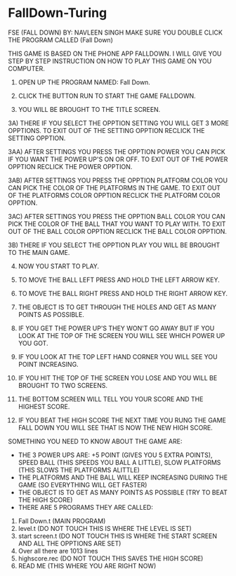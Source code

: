 # FallDown-Turing
FSE (FALL DOWN)
                                                             BY: NAVLEEN SINGH
                                           MAKE SURE YOU DOUBLE CLICK THE PROGRAM CALLED (Fall Down)







THIS GAME IS BASED ON THE PHONE APP FALLDOWN. I WILL GIVE YOU STEP BY STEP INSTRUCTION ON HOW TO PLAY THIS GAME ON YOU COMPUTER.

1) OPEN UP THE PROGRAM NAMED: Fall Down.

2) CLICK THE BUTTON RUN TO START THE GAME FALLDOWN.

3) YOU WILL BE BROUGHT TO THE TITLE SCREEN.

3A) THERE IF YOU SELECT THE OPPTION SETTING YOU WILL GET 3 MORE OPPTIONS. TO EXIT OUT OF THE SETTING OPPTION RECLICK THE SETTING OPPTION.

3AA) AFTER SETTINGS YOU PRESS THE OPPTION POWER YOU CAN PICK IF YOU WANT THE POWER UP'S ON OR OFF. TO EXIT OUT OF THE POWER OPPTION RECLICK THE POWER OPPTION.

3AB) AFTER SETTINGS YOU PRESS THE OPPTION PLATFORM COLOR YOU CAN PICK THE COLOR OF THE PLATFORMS IN THE GAME. TO EXIT OUT OF THE PLATFORMS COLOR OPPTION RECLICK THE PLATFORM COLOR OPPTION.

3AC) AFTER SETTINGS YOU PRESS THE OPPTION BALL COLOR YOU CAN PICK THE COLOR OF THE BALL THAT YOU WANT TO PLAY WITH. TO EXIT OUT OF THE BALL COLOR OPPTION RECLICK THE BALL COLOR OPPTION.

3B) THERE IF YOU SELECT THE OPPTION PLAY YOU WILL BE BROUGHT TO THE MAIN GAME.

4) NOW YOU START TO PLAY.

5) TO MOVE THE BALL LEFT PRESS AND HOLD THE LEFT ARROW KEY.

6) TO MOVE THE BALL RIGHT PRESS AND HOLD THE RIGHT ARROW KEY.

7) THE OBJECT IS TO GET THROUGH THE HOLES AND GET AS MANY POINTS AS POSSIBLE.

8) IF YOU GET THE POWER UP'S THEY WON'T GO AWAY BUT IF YOU LOOK AT THE TOP OF THE SCREEN YOU WILL SEE WHICH POWER UP YOU GOT.

9) IF YOU LOOK AT THE TOP LEFT HAND CORNER YOU WILL SEE YOU POINT INCREASING. 

10) IF YOU HIT THE TOP OF THE SCREEN YOU LOSE AND YOU WILL BE BROUGHT TO TWO SCREENS.

11) THE BOTTOM SCREEN WILL TELL YOU YOUR SCORE AND THE HIGHEST SCORE.

12) IF YOU BEAT THE HIGH SCORE THE NEXT TIME YOU RUNG THE GAME FALL DOWN YOU WILL SEE THAT IS NOW THE NEW HIGH SCORE. 

SOMETHING YOU NEED TO KNOW ABOUT THE GAME ARE:
- THE 3 POWER UPS ARE: +5 POINT (GIVES YOU 5 EXTRA POINTS), SPEED BALL (THIS SPEEDS YOU BALL A LITTLE), SLOW PLATFORMS (THIS SLOWS THE PLATFORMS ALITTLE)
- THE PLATFORMS AND THE BALL WILL KEEP INCREASING DURING THE GAME (SO EVERYTHING WILL GET FASTER)
- THE OBJECT IS TO GET AS MANY POINTS AS POSSIBLE (TRY TO BEAT THE HIGH SCORE)
- THERE ARE 5 PROGRAMS THEY ARE CALLED:
1) Fall Down.t (MAIN PROGRAM)
2) level.t (DO NOT TOUCH THIS IS WHERE THE LEVEL IS SET)
3) start screen.t (DO NOT TOUCH THIS IS WHERE THE START SCREEN AND ALL THE OPPTIONS ARE SET)
4) Over all there are 1013 lines
5) highscore.rec (DO NOT TOUCH THIS SAVES THE HIGH SCORE)
6) READ ME (THIS WHERE YOU ARE RIGHT NOW)
